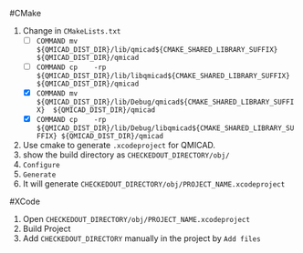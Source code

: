 #CMake
1. Change in `CMakeLists.txt`
   - [ ] `COMMAND mv        ${QMICAD_DIST_DIR}/lib/qmicad${CMAKE_SHARED_LIBRARY_SUFFIX}  ${QMICAD_DIST_DIR}/qmicad`
   - [ ] `COMMAND cp    -rp ${QMICAD_DIST_DIR}/lib/libqmicad${CMAKE_SHARED_LIBRARY_SUFFIX} ${QMICAD_DIST_DIR}/qmicad`
   - [x] `COMMAND mv        ${QMICAD_DIST_DIR}/lib/Debug/qmicad${CMAKE_SHARED_LIBRARY_SUFFIX}  ${QMICAD_DIST_DIR}/qmicad`
   - [x] `COMMAND cp    -rp ${QMICAD_DIST_DIR}/lib/Debug/libqmicad${CMAKE_SHARED_LIBRARY_SUFFIX} ${QMICAD_DIST_DIR}/qmicad`
  
2. Use cmake to generate `.xcodeproject` for QMICAD.
3. show the build directory as `CHECKEDOUT_DIRECTORY/obj/`
4. `Configure`
5. `Generate`
6. It will generate `CHECKEDOUT_DIRECTORY/obj/PROJECT_NAME.xcodeproject`

#XCode
1. Open `CHECKEDOUT_DIRECTORY/obj/PROJECT_NAME.xcodeproject`
2. Build Project
4. Add `CHECKEDOUT_DIRECTORY` manually in the project by `Add files`
